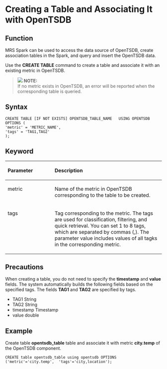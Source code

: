 # Creating a Table and Associating It with OpenTSDB<a name="EN-US_TOPIC_0221415069"></a>

## Function<a name="section14297175215515"></a>

MRS Spark can be used to access the data source of OpenTSDB, create association tables in the Spark, and query and insert the OpenTSDB data.

Use the  **CREATE TABLE**  command to create a table and associate it with an existing metric in OpenTSDB.

>![](/images/icon-note.gif) **NOTE:**   
>If no metric exists in OpenTSDB, an error will be reported when the corresponding table is queried.  

## Syntax<a name="section7314752195113"></a>

```
CREATE TABLE [IF NOT EXISTS] OPENTSDB_TABLE_NAME   USING OPENTSDB OPTIONS (
'metric' = 'METRIC_NAME',
'tags' = 'TAG1,TAG2'
);
```

## Keyword<a name="section1432961213524"></a>

<a name="table103551812185212"></a>
<table><thead align="left"><tr id="row1442312125528"><th class="cellrowborder" valign="top" width="30%" id="mcps1.1.3.1.1"><p id="p194231112205210"><a name="p194231112205210"></a><a name="p194231112205210"></a><strong id="b19595246174417"><a name="b19595246174417"></a><a name="b19595246174417"></a>Parameter</strong></p>
</th>
<th class="cellrowborder" valign="top" width="70%" id="mcps1.1.3.1.2"><p id="p54231712175216"><a name="p54231712175216"></a><a name="p54231712175216"></a><strong id="b154648154414"><a name="b154648154414"></a><a name="b154648154414"></a>Description</strong></p>
</th>
</tr>
</thead>
<tbody><tr id="row1842411285212"><td class="cellrowborder" valign="top" width="30%" headers="mcps1.1.3.1.1 "><p id="p12424212145211"><a name="p12424212145211"></a><a name="p12424212145211"></a>metric</p>
</td>
<td class="cellrowborder" valign="top" width="70%" headers="mcps1.1.3.1.2 "><p id="p74241012185219"><a name="p74241012185219"></a><a name="p74241012185219"></a>Name of the metric in OpenTSDB corresponding to the table to be created.</p>
</td>
</tr>
<tr id="row16424612185210"><td class="cellrowborder" valign="top" width="30%" headers="mcps1.1.3.1.1 "><p id="p16424612135220"><a name="p16424612135220"></a><a name="p16424612135220"></a>tags</p>
</td>
<td class="cellrowborder" valign="top" width="70%" headers="mcps1.1.3.1.2 "><p id="p19424161275219"><a name="p19424161275219"></a><a name="p19424161275219"></a>Tag corresponding to the metric. The tags are used for classification, filtering, and quick retrieval. You can set 1 to 8 tags, which are separated by commas (,). The parameter value includes values of all tagks in the corresponding metric.</p>
</td>
</tr>
</tbody>
</table>

## Precautions<a name="section15363201265210"></a>

When creating a table, you do not need to specify the  **timestamp**  and  **value**  fields. The system automatically builds the following fields based on the specified tags. The fields  **TAG1**  and  **TAG2**  are specified by tags.

-   TAG1 String
-   TAG2 String
-   timestamp Timestamp
-   value double

## Example<a name="section11370151213522"></a>

Create table  **opentsdb\_table**  table and associate it with metric  **city.temp**  of the OpenTSDB component.

```
CREATE table opentsdb_table using opentsdb OPTIONS ('metric'='city.temp',  'tags'='city,location');
```

